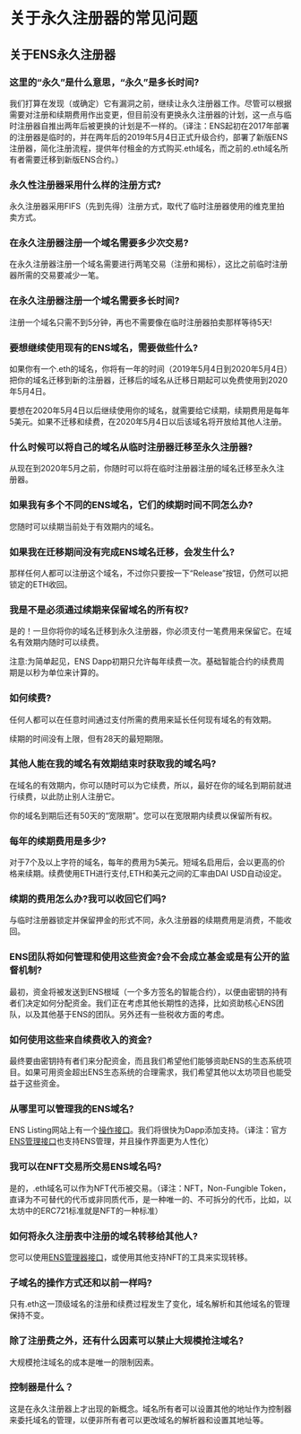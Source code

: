 # 关于永久注册器的常见问题

## 关于ENS永久注册器

### 这里的“永久”是什么意思，“永久”是多长时间?

我们打算在发现（或确定）它有漏洞之前，继续让永久注册器工作。尽管可以根据需要对注册和续期费用作出变更，但目前没有更换永久注册器的计划，这一点与临时注册器自推出两年后被更换的计划是不一样的。（译注：ENS起初在2017年部署的注册器是临时的，并在两年后的2019年5月4日正式升级合约，部署了新版ENS注册器，简化注册流程，提供年付租金的方式购买.eth域名，而之前的.eth域名所有者需要迁移到新版ENS合约。）

### 永久性注册器采用什么样的注册方式?

永久注册器采用FIFS（先到先得）注册方式，取代了临时注册器使用的维克里拍卖方式。

### 在永久注册器注册一个域名需要多少次交易?

在永久注册器注册一个域名需要进行两笔交易（注册和揭标），这比之前临时注册器所需的交易要减少一笔。

### 在永久注册器注册一个域名需要多长时间?

注册一个域名只需不到5分钟，再也不需要像在临时注册器拍卖那样等待5天!

### 要想继续使用现有的ENS域名，需要做些什么?

如果你有一个.eth的域名，你将有一年的时间（2019年5月4日到2020年5月4日）把你的域名迁移到新的注册器，迁移后的域名从迁移日期起可以免费使用到2020年5月4日。

要想在2020年5月4日以后继续使用你的域名，就需要给它续期，续期费用是每年5美元。如果不迁移和续费，在2020年5月4日以后该域名将开放给其他人注册。

### 什么时候可以将自己的域名从临时注册器迁移至永久注册器?

从现在到2020年5月之前，你随时可以将在临时注册器注册的域名迁移至永久注册器。

### 如果我有多个不同的ENS域名，它们的续期时间不同怎么办?

您随时可以续期当前处于有效期内的域名。

### 如果我在迁移期间没有完成ENS域名迁移，会发生什么?

那样任何人都可以注册这个域名，不过你只要按一下“Release”按钮，仍然可以把锁定的ETH收回。

### 我是不是必须通过续期来保留域名的所有权?

是的！一旦你将你的域名迁移到永久注册器，你必须支付一笔费用来保留它。在域名有效期内随时可以续费。

注意:为简单起见，ENS Dapp初期只允许每年续费一次。基础智能合约的续费周期是以秒为单位来计算的。

### 如何续费?

任何人都可以在任意时间通过支付所需的费用来延长任何现有域名的有效期。

续期的时间没有上限，但有28天的最短期限。

### 其他人能在我的域名有效期结束时获取我的域名吗?

在域名的有效期内，你可以随时可以为它续费，所以，最好在你的域名到期前就进行续费，以此防止别人注册它。

你的域名到期后还有50天的“宽限期”。您可以在宽限期内续费以保留所有权。

### 每年的续期费用是多少?

对于7个及以上字符的域名，每年的费用为5美元。短域名启用后，会以更高的价格来续期。续费使用ETH进行支付,ETH和美元之间的汇率由DAI USD自动设定。

### 续期的费用怎么办?我可以收回它们吗?

与临时注册器锁定并保留押金的形式不同，永久注册器的续期费用是消费，不能收回。

### ENS团队将如何管理和使用这些资金?会不会成立基金或是有公开的监督机制?

最初，资金将被发送到ENS根域（一个多方签名的智能合约），以便由密钥的持有者们决定如何分配资金。我们正在考虑其他长期性的选择，比如资助核心ENS团队，以及其他基于ENS的团队。另外还有一些税收方面的考虑。

### 如何使用这些来自续费收入的资金?

最终要由密钥持有者们来分配资金，而且我们希望他们能够资助ENS的生态系统项目。如果可用资金超出ENS生态系统的合理需求，我们希望其他以太坊项目也能受益于这些资金。

### 从哪里可以管理我的ENS域名?

ENS Listing网站上有一个[操作接口](https://enslisting.com/manage/home)。我们将很快为Dapp添加支持。（译注：官方[ENS管理接口](https://app.ens.domains/)也支持ENS管理，并且操作界面更为人性化）

### 我可以在NFT交易所交易ENS域名吗?

是的，.eth域名可以作为NFT代币被交易。（译注：NFT，Non-Fungible Token，直译为不可替代的代币或非同质代币，是一种唯一的、不可拆分的代币，比如，以太坊中的ERC721标准就是NFT的一种标准）

### 如何将永久注册表中注册的域名转移给其他人?

您可以使用[ENS管理器接口](https://manager.ens.domains/)，或使用其他支持NFT的工具来实现转移。

### 子域名的操作方式还和以前一样吗?

只有.eth这一顶级域名的注册和续费过程发生了变化，域名解析和其他域名的管理保持不变。

### 除了注册费之外，还有什么因素可以禁止大规模抢注域名?

大规模抢注域名的成本是唯一的限制因素。

### 控制器是什么？

这是在永久注册器上才出现的新概念。域名所有者可以设置其他的地址作为控制器来委托域名的管理，以便非所有者可以更改域名的解析器和设置其地址等。


